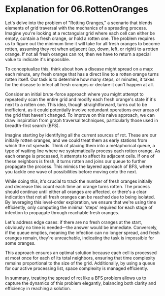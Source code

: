 # Explanation for 06.RottenOranges

Let's delve into the problem of "Rotting Oranges," a scenario that blends elements of grid traversal with the mechanics of a spreading process. Imagine you're looking at a rectangular grid where each cell can either be empty, contain a fresh orange, or hold a rotten one. The problem requires us to figure out the minimum time it will take for all fresh oranges to become rotten, assuming they rot when adjacent (up, down, left, or right) to a rotten orange. If not all fresh oranges can rot, then we have to return a special value to indicate it's impossible.

To conceptualize this, think about how a disease might spread on a map: each minute, any fresh orange that has a direct line to a rotten orange turns rotten itself. Our task is to determine how many steps, or minutes, it takes for the disease to infect all fresh oranges or declare it can't happen at all.

Consider an initial brute-force approach where you might attempt to repeatedly scan the entire grid and modify each fresh orange's state if it's next to a rotten one. This idea, though straightforward, turns out to be inefficient, as it could potentially involve redundant operations over areas of the grid that haven't changed. To improve on this naive approach, we can draw inspiration from graph traversal techniques, particularly those used in breadth-first search (BFS).

Imagine starting by identifying all the current sources of rot. These are our initially rotten oranges, and we could treat them as early stations from which the rot spreads. Think of placing them into a metaphorical queue, a type of waiting line where we systematically process each rotten orange. As each orange is processed, it attempts to affect its adjacent cells. If one of these neighbors is fresh, it turns rotten and joins our queue to further propagate the process. This mimics the layered approach of BFS, where you tackle one wave of possibilities before moving onto the next.

While doing this, it's crucial to track the number of fresh oranges initially and decrease this count each time an orange turns rotten. The process should continue until either all oranges are affected, or there's a clear indication that not all fresh oranges can be reached due to being isolated. By leveraging this level-order exploration, we ensure that we're using time efficiently, only computing the minimal 'steps' required for each stage of infection to propagate through reachable fresh oranges.

Let's address edge cases: if there are no fresh oranges at the start, obviously no time is needed—the answer would be immediate. Conversely, if the queue empties, meaning the infection can no longer spread, and fresh oranges remain, they're unreachable, indicating the task is impossible for some oranges.

This approach ensures an optimal solution because each cell is processed at most once for each of its total neighbors, ensuring that time complexity remains proportional to the size of the grid. Additionally, by using a queue for our active processing list, space complexity is managed efficiently.

In summary, treating the spread of rot like a BFS problem allows us to capture the dynamics of this problem elegantly, balancing both clarity and efficiency in reaching a solution.